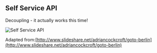 ## Self Service API

Decoupling - it actually works this time!

![Self Service API](slides/resources/images/selfservice-api.png "Self Service API")

Adapted from:[http://www.slideshare.net/adriancockcroft/goto-berlin](http://www.slideshare.net/adriancockcroft/goto-berlin)
